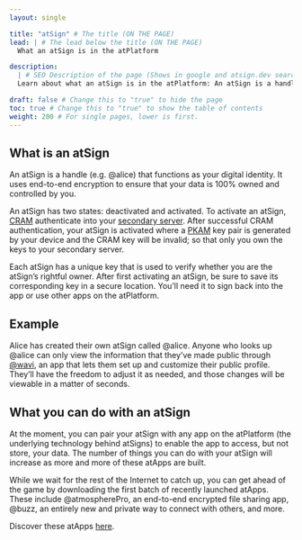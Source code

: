 ```yaml
---
layout: single

title: "atSign" # The title (ON THE PAGE)
lead: | # The lead below the title (ON THE PAGE)
  What an atSign is in the atPlatform

description:
  | # SEO Description of the page (Shows in google and atsign.dev search)
  Learn about what an atSign is in the atPlatform: An atSign is a handle (e.g. @alice) that functions as your digital identity. It uses end-to-end encryption to ensure that your data is 100% owned and controlled by you.

draft: false # Change this to "true" to hide the page
toc: true # Change this to "true" to show the table of contents
weight: 200 # For single pages, lower is first.
---
```


## What is an atSign

An atSign is a handle (e.g. @alice) that functions as your digital identity. It uses end-to-end encryption to ensure that your data is 100% owned and controlled by you.

An atSign has two states: deactivated and activated. To activate an atSign, [CRAM](/reference/cram) authenticate into your [secondary server](/reference/synchronization/). After successful CRAM authentication, your atSign is activated where a [PKAM](/reference/pkam/) key pair is generated by your device and the CRAM key will be invalid; so that only you own the keys to your secondary server.

Each atSign has a unique key that is used to verify whether you are the atSign’s rightful owner. After first activating an atSign, be sure to save its corresponding key in a secure location. You’ll need it to sign back into the app or use other apps on the atPlatform.

## Example

Alice has created their own atSign called @alice. Anyone who looks up @alice can only view the information that they’ve made public through [@wavi](https://atsign.com/apps/wavi/), an app that lets them set up and customize their public profile. They’ll have the freedom to adjust it as needed, and those changes will be viewable in a matter of seconds.

## What you can do with an atSign

At the moment, you can pair your atSign with any app on the atPlatform (the underlying technology behind atSigns) to enable the app to access, but not store, your data. The number of things you can do with your atSign will increase as more and more of these atApps are built.

While we wait for the rest of the Internet to catch up, you can get ahead of the game by downloading the first batch of recently launched atApps. These include @atmospherePro, an end-to-end encrypted file sharing app, @buzz, an entirely new and private way to connect with others, and more.

Discover these atApps [here](https://atsign.com/apps/).
